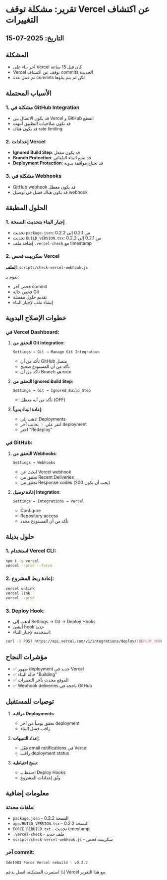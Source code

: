 # تقرير: مشكلة توقف Vercel عن اكتشاف التغييرات

## التاريخ: 2025-07-15

## المشكلة
- آخر بناء على Vercel كان قبل 15 ساعة
- Vercel توقف عن اكتشاف commits الجديدة
- تم عمل عدة commits لكن لم يتم بناؤها

## الأسباب المحتملة

### 1. مشكلة في GitHub Integration
- قد يكون الاتصال بين Vercel و GitHub انقطع
- قد تكون صلاحيات التطبيق انتهت
- قد يكون هناك rate limiting

### 2. إعدادات Vercel
- **Ignored Build Step**: قد يكون مفعل
- **Branch Protection**: قد تمنع البناء التلقائي
- **Deployment Protection**: قد تحتاج موافقة يدوية

### 3. مشكلة في Webhooks
- GitHub webhook قد يكون معطل
- قد يكون هناك فشل في توصيل webhook

## الحلول المطبقة

### 1. إجبار البناء بتحديث النسخة
- تحديث `package.json`: من 0.2.1 إلى 0.2.2
- تحديث `BUILD_VERSION.tsx`: من 0.2.1 إلى 0.2.2
- إضافة ملف `.vercel-check` مع timestamp

### 2. سكريبت فحص Vercel
**الملف**: `scripts/check-vercel-webhook.js`

يقوم بـ:
- فحص آخر commit
- فحص حالة Git
- تقديم حلول مفصلة
- إنشاء ملف لإجبار البناء

## خطوات الإصلاح اليدوية

### في Vercel Dashboard:

1. **التحقق من Git Integration**:
   ```
   Settings → Git → Manage Git Integration
   ```
   - تأكد من أن GitHub متصل
   - تأكد من أن المستودع صحيح
   - تأكد من أن Branch هو `main`

2. **التحقق من Ignored Build Step**:
   ```
   Settings → Git → Ignored Build Step
   ```
   - تأكد من أنه معطل (OFF)

3. **إعادة البناء يدوياً**:
   - اذهب إلى Deployments
   - انقر على ⋮ بجانب آخر deployment
   - اختر "Redeploy"

### في GitHub:

1. **التحقق من Webhooks**:
   ```
   Settings → Webhooks
   ```
   - ابحث عن Vercel webhook
   - تحقق من Recent Deliveries
   - تحقق من Response codes (يجب أن تكون 200)

2. **إعادة توصيل Integration**:
   ```
   Settings → Integrations → Vercel
   ```
   - Configure
   - Repository access
   - تأكد من أن المستودع محدد

## حلول بديلة

### 1. استخدام Vercel CLI:
```bash
npm i -g vercel
vercel --prod --force
```

### 2. إعادة ربط المشروع:
```bash
vercel unlink
vercel link
vercel --prod
```

### 3. Deploy Hook:
- اذهب إلى Settings → Git → Deploy Hooks
- أنشئ hook جديد
- استخدمه لإجبار البناء:
```bash
curl -X POST https://api.vercel.com/v1/integrations/deploy/[DEPLOY_HOOK_URL]
```

## مؤشرات النجاح
- ✅ ظهور deployment جديد في Vercel
- ✅ حالة البناء "Building"
- ✅ الموقع محدث بآخر التغييرات
- ✅ Webhook deliveries ناجحة في GitHub

## توصيات للمستقبل

1. **مراقبة Deployments**:
   - تحقق يومياً من آخر deployment
   - راقب فشل البناء

2. **إعداد التنبيهات**:
   - فعّل email notifications في Vercel
   - راقب deployment status

3. **نسخ احتياطية**:
   - احتفظ بـ Deploy Hooks
   - وثّق إعدادات المشروع

## معلومات إضافية

### ملفات محدثة:
- `package.json` - النسخة 0.2.2
- `app/BUILD_VERSION.tsx` - النسخة 0.2.2
- `FORCE_REBUILD.txt` - تحديث timestamp
- `.vercel-check` - ملف جديد
- `scripts/check-vercel-webhook.js` - سكريبت فحص

### آخر commit:
```
3de1983 Force Vercel rebuild - v0.2.2
```

إذا استمرت المشكلة، اتصل بدعم Vercel مع هذا التقرير. 
